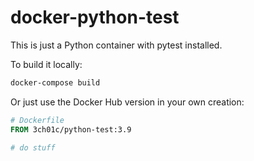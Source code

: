 # docker-python-test

This is just a Python container with pytest installed.

To build it locally:

```sh
docker-compose build
```

Or just use the Docker Hub version in your own creation:

```dockerfile
# Dockerfile
FROM 3ch01c/python-test:3.9

# do stuff
```
